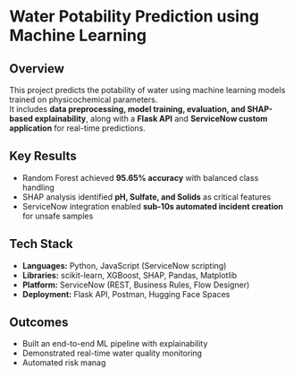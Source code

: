 # Water Potability Prediction using Machine Learning

## Overview
This project predicts the potability of water using machine learning models trained on physicochemical parameters.  
It includes **data preprocessing, model training, evaluation, and SHAP-based explainability**, along with a **Flask API** and **ServiceNow custom application** for real-time predictions.

## Key Results
- Random Forest achieved **95.65% accuracy** with balanced class handling  
- SHAP analysis identified **pH, Sulfate, and Solids** as critical features  
- ServiceNow integration enabled **sub-10s automated incident creation** for unsafe samples  

## Tech Stack
- **Languages:** Python, JavaScript (ServiceNow scripting)  
- **Libraries:** scikit-learn, XGBoost, SHAP, Pandas, Matplotlib  
- **Platform:** ServiceNow (REST, Business Rules, Flow Designer)  
- **Deployment:** Flask API, Postman, Hugging Face Spaces  

## Outcomes
- Built an end-to-end ML pipeline with explainability  
- Demonstrated real-time water quality monitoring  
- Automated risk manag
